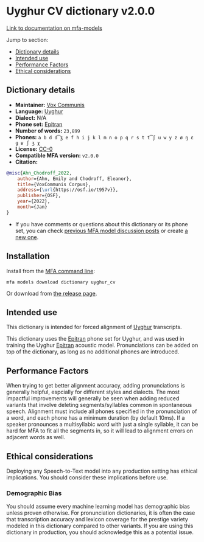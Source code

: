 
# Uyghur CV dictionary v2.0.0

[Link to documentation on mfa-models](https://mfa-models.readthedocs.io/en/main/dictionary/uyghur_cv.html)

Jump to section:

- [Dictionary details](#dictionary-details)
- [Intended use](#intended-use)
- [Performance Factors](#performance-factors)
- [Ethical considerations](#ethical-considerations)

## Dictionary details

- **Maintainer:** [Vox Communis](https://osf.io/t957v/)
- **Language:** [Uyghur](https://en.wikipedia.org/wiki/Uyghur_language)
- **Dialect:** N/A
- **Phone set:** [Epitran](https://github.com/dmort27/epitran)
- **Number of words:** `23,899`
- **Phones:** `a b d d͡ʒ e f h i j k l m n o p q r s t t͡ʃ u w y z ø ŋ ɛ ɡ ʁ ʃ ʒ χ`
- **License:** [CC-0](https://creativecommons.org/publicdomain/zero/1.0/)
- **Compatible MFA version:** `v2.0.0`
- **Citation:**

```bibtex
@misc{Ahn_Chodroff_2022,
	author={Ahn, Emily and Chodroff, Eleanor},
	title={VoxCommunis Corpus},
	address={\url{https://osf.io/t957v}},
	publisher={OSF},
	year={2022},
	month={Jan}
}
```

- If you have comments or questions about this dictionary or its phone set, you can check [previous MFA model discussion posts](https://github.com/MontrealCorpusTools/mfa-models/discussions?discussions_q=Uyghur+CV+dictionary+v2.0.0) or create [a new one](https://github.com/MontrealCorpusTools/mfa-models/discussions/new).

## Installation

Install from the [MFA command line](https://montreal-forced-aligner.readthedocs.io/en/latest/user_guide/models/index.html):

```
mfa models download dictionary uyghur_cv
```

Or download from [the release page](https://github.com/MontrealCorpusTools/mfa-models/releases/tag/dictionary-uyghur_cv-v2.0.0).

## Intended use

This dictionary is intended for forced alignment of [Uyghur](https://en.wikipedia.org/wiki/Uyghur_language) transcripts.

This dictionary uses the [Epitran](https://github.com/dmort27/epitran) phone set for Uyghur, and was used in training the Uyghur [Epitran](https://github.com/dmort27/epitran) acoustic model. Pronunciations can be added on top of the dictionary, as long as no additional phones are introduced.

## Performance Factors

When trying to get better alignment accuracy, adding pronunciations is generally helpful, espcially for different styles and dialects. The most impactful improvements will generally be seen when adding reduced variants that involve deleting segments/syllables common in spontaneous speech.  Alignment must include all phones specified in the pronunciation of a word, and each phone has a minimum duration (by default 10ms). If a speaker pronounces a multisyllabic word with just a single syllable, it can be hard for MFA to fit all the segments in, so it will lead to alignment errors on adjacent words as well.

## Ethical considerations

Deploying any Speech-to-Text model into any production setting has ethical implications. You should consider these implications before use.

### Demographic Bias

You should assume every machine learning model has demographic bias unless proven otherwise. For pronunciation dictionaries, it is often the case that transcription accuracy and lexicon coverage for the prestige variety modeled in this dictionary compared to other variants. If you are using this dictionary in production, you should acknowledge this as a potential issue.
